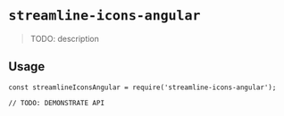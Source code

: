 # `streamline-icons-angular`

> TODO: description

## Usage

```
const streamlineIconsAngular = require('streamline-icons-angular');

// TODO: DEMONSTRATE API
```
